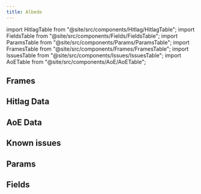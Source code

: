 ```yaml
---
title: Albedo
---
```


import HitlagTable from "@site/src/components/Hitlag/HitlagTable";
import FieldsTable from "@site/src/components/Fields/FieldsTable";
import ParamsTable from "@site/src/components/Params/ParamsTable";
import FramesTable from "@site/src/components/Frames/FramesTable";
import IssuesTable from "@site/src/components/Issues/IssuesTable";
import AoETable from "@site/src/components/AoE/AoETable";

## Frames

<FramesTable character="albedo" />

## Hitlag Data

<HitlagTable character="albedo" />

## AoE Data

<AoETable character="albedo" />

## Known issues

<IssuesTable character="albedo" />

## Params

<ParamsTable character="albedo" />

## Fields

<FieldsTable character="albedo" />
